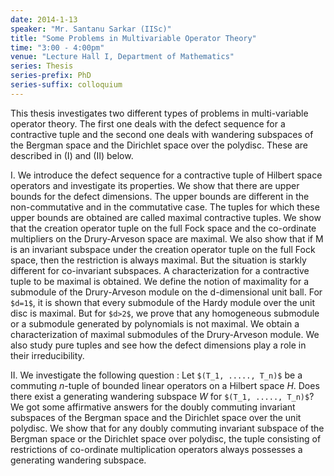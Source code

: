 ```yaml
---
date: 2014-1-13
speaker: "Mr. Santanu Sarkar (IISc)"
title: "Some Problems in Multivariable Operator Theory"
time: "3:00 - 4:00pm"
venue: "Lecture Hall I, Department of Mathematics"
series: Thesis
series-prefix: PhD
series-suffix: colloquium
---
```


This thesis investigates two different types of problems in
multi-variable operator theory. The first one deals with the defect
sequence for a contractive tuple and the second one deals with
wandering subspaces of the Bergman space and the Dirichlet space over the
polydisc. These are described in (I) and (II) below.

I.  We introduce the defect sequence for a contractive tuple of
Hilbert space operators and investigate its properties. We show that there
are upper bounds for the defect dimensions.  The upper bounds are
different in the non-commutative and in the commutative case. The tuples
for which these upper bounds are obtained are called maximal contractive
tuples. We show that the creation operator tuple  on the full Fock space
and the co-ordinate multipliers  on the
Drury-Arveson space  are maximal.  We also show that if M is an
invariant subspace under the creation operator tuple on the full Fock
space, then the restriction  is always maximal. But the situation is
starkly different for co-invariant subspaces. A characterization for a
contractive tuple to be maximal is obtained. We define the notion of
maximality for a submodule of the Drury-Arveson module on the
d-dimensional unit ball.  For `$d=1$`, it is shown that every submodule of the
Hardy module over the unit disc is maximal. But for `$d>2$`, we prove that any
homogeneous submodule or a submodule generated by polynomials is not
maximal. We obtain a characterization of maximal submodules of the
Drury-Arveson module. We also study pure tuples and see how the defect
dimensions play a role in their irreducibility.

II. We  investigate the following question : Let `$(T_1, ....., T_n)$` be a
commuting $n$-tuple of bounded linear operators on a Hilbert space $H$. Does
there exist a generating wandering subspace $W$ for `$(T_1, ....., T_n)$`? We
got some affirmative answers for the doubly commuting
invariant subspaces of the Bergman space and the Dirichlet space over the
unit polydisc. We show that for any doubly commuting invariant subspace
of the Bergman space or the Dirichlet space over polydisc, the tuple
consisting  of restrictions of co-ordinate  multiplication operators
always possesses a generating wandering subspace.
